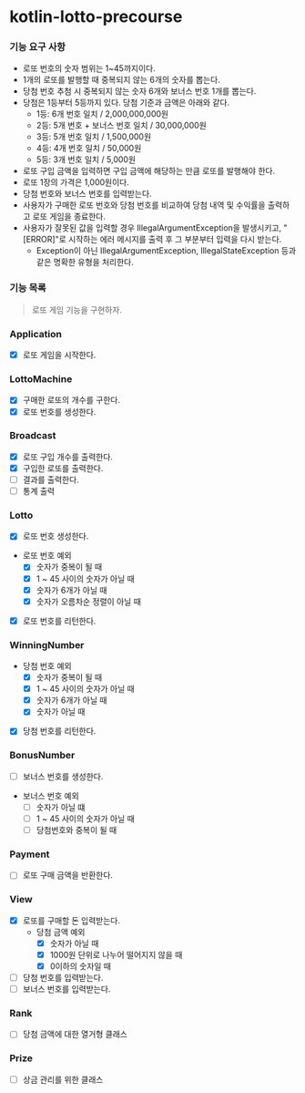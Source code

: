 # kotlin-lotto-precourse

### 기능 요구 사항

- 로또 번호의 숫자 범위는 1~45까지이다.
- 1개의 로또를 발행할 때 중복되지 않는 6개의 숫자를 뽑는다.
- 당첨 번호 추첨 시 중복되지 않는 숫자 6개와 보너스 번호 1개를 뽑는다.
- 당첨은 1등부터 5등까지 있다. 당첨 기준과 금액은 아래와 같다.
    - 1등: 6개 번호 일치 / 2,000,000,000원
    - 2등: 5개 번호 + 보너스 번호 일치 / 30,000,000원
    - 3등: 5개 번호 일치 / 1,500,000원
    - 4등: 4개 번호 일치 / 50,000원
    - 5등: 3개 번호 일치 / 5,000원
- 로또 구입 금액을 입력하면 구입 금액에 해당하는 만큼 로또를 발행해야 한다.
- 로또 1장의 가격은 1,000원이다.
- 당첨 번호와 보너스 번호를 입력받는다.
- 사용자가 구매한 로또 번호와 당첨 번호를 비교하여 당첨 내역 및 수익률을 출력하고 로또 게임을 종료한다.
- 사용자가 잘못된 값을 입력할 경우 IllegalArgumentException을 발생시키고, "[ERROR]"로 시작하는 에러 메시지를 출력 후 그 부분부터 입력을 다시 받는다.
    - Exception이 아닌 IllegalArgumentException, IllegalStateException 등과 같은 명확한 유형을 처리한다.

### 기능 목록

> 로또 게임 기능을 구현하자.

### Application

- [x] 로또 게임을 시작한다.

### LottoMachine

- [x] 구매한 로또의 개수를 구한다.
- [x] 로또 번호를 생성한다.

### Broadcast

- [x] 로또 구입 개수를 출력한다.
- [x] 구입한 로또를 출력한다.
- [ ] 결과를 출력한다.
- [ ] 통계 출력

### Lotto

- [x] 로또 번호 생성한다.
- 로또 번호 예외
    - [x] 숫자가 중복이 될 때
    - [x] 1 ~ 45 사이의 숫자가 아닐 때
    - [x] 숫자가 6개가 아닐 때
    - [x] 숫자가 오름차순 정렬이 아닐 때
- [x] 로또 번호를 리턴한다.

### WinningNumber
- 당첨 번호 예외
  - [x] 숫자가 중복이 될 때
  - [x] 1 ~ 45 사이의 숫자가 아닐 때
  - [x] 숫자가 6개가 아닐 때
  - [x] 숫자가 아닐 때
- [x] 당첨 번호를 리턴한다.

### BonusNumber

- [ ] 보너스 번호를 생성한다.
- 보너스 번호 예외
    - [ ] 숫자가 아닐 떄
    - [ ] 1 ~ 45 사이의 숫자가 아닐 때
    - [ ] 당첨번호와 중복이 될 때

### Payment

- [ ] 로또 구매 금액을 반환한다.

### View

- [x] 로또를 구매할 돈 입력받는다.
    - 당첨 금액 예외
        - [x] 숫자가 아닐 때
        - [x] 1000원 단위로 나누어 떨어지지 않을 때
        - [x] 0이하의 숫자일 때
- [ ] 당첨 번호를 입력받는다.
- [ ] 보너스 번호를 입력받는다.

### Rank

- [ ] 당첨 금액에 대한 열거형 클래스

### Prize

- [ ] 상금 관리를 위한 클래스